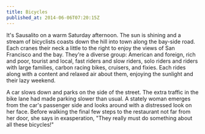 ```yaml
---
title: Bicycles
published_at: 2014-06-06T07:20:15Z
---
```


It's Sausalito on a warm Saturday afternoon. The sun is shining and a stream of bicyclists coasts down the hill into town along the bay-side road. Each cranes their neck a little to the right to enjoy the views of San Francisco and the bay. They're a diverse group: American and foreign, rich and poor, tourist and local, fast riders and slow riders, solo riders and riders with large families, carbon racing bikes, cruisers, and fixies. Each rides along with a content and relaxed air about them, enjoying the sunlight and their lazy weekend.

A car slows down and parks on the side of the street. The extra traffic in the bike lane had made parking slower than usual. A stately woman emerges from the car's passenger side and looks around with a distressed look on her face. Before walking the final few steps to the restaurant not far from her door, she says in exasperation, "They really must do something about all these bicycles!"
